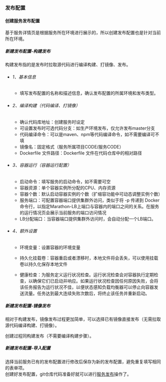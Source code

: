 ### 发布配置

#### 创建服务发布配置
基于服务详情页是根据服务所在环境进行展示的，所以创建发布配置也是针对当前所在环境。

##### 新建发布配置-构建发布
构建发布指的是发布时拉取源代码进行编译构建、打镜像、发布。

- ###### 1、基本信息  
    - 填写发布配置的名称和描述信息，确认发布配置的所属环境和发布类型。

- ###### 2、编译构建（代码编译、打镜像）
    - 确认代码库地址：创建服务时设定
    - 可设置发布时可选代码分支：如生产环境发布，仅允许发布master分支
    - 代码编译命令：可以是maven、npm等代码编译命令，如不需要编译可不填
    - 镜像名：固定格式（服务所属项目CODE/服务CODE）
    - Dockerfile 文件路径：Dockerfile 文件在代码仓库中的相对路径

- ###### 3、容器运行（容器运行配置）
    - 启动命令：填写服务的启动命令，如不需要可空
    - 容器资源：单个容器实例所分配的CPU、内存资源
    - 容器个数：默认启动容器实例的个数（扩缩容功能中可动态调整实例个数）
    - 服务端口：可配置容器端口提供集群外访问，类似于将 -p 传递到 Docker 命令行，以指定Marathon-LB上端口与容器内的端口之间的关系。在服务的运行情况页会展示当前服务的端口访问情况
    - LB分配端口：当容器端口提供集群外访问时，会自动分配一个LB端口。

- ###### 4、额外设置
    - 环境变量：设置容器的环境变量
    
    - 持久化挂载卷：容器重启或者漂移时，本地文件将会丢失，可以使用挂载卷以持久化保存本地文件
    
    - 健康检查：为服务定义运行状况检查。运行状况检查会对容器执行定期检查，以确保它们已启动并响应。如果运行状况检查因任何原因失败，会将该任务报告为运行状况不佳，以便状态感知负载均衡器可以停止向容器发送流量。任务达到最大连续失败次数后，将终止该任务并重新启动。
  


##### 新建发布配置-镜像发布
相对于构建发布，镜像发布过程更加简单，可以选择已有镜像直接发布（无需拉取源代码编译构建、打镜像）。

创建过程同构建发布（不需要编译构建步骤）。


##### 新建发布配置-导入配置
选择当前服务已有的发布配置进行修改后保存为新的发布配置，避免重复填写相同的表单项。
<br/>
创建好发布配置，git仓库代码准备好就可以进行[服务发布](../function/deploy.md)操作了。


